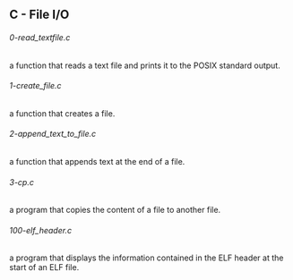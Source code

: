 ## C - File I/O

###### 0-read_textfile.c
a function that reads a text file and prints it to the POSIX standard output.

###### 1-create_file.c
a function that creates a file.

###### 2-append_text_to_file.c
a function that appends text at the end of a file.

###### 3-cp.c
a program that copies the content of a file to another file.

###### 100-elf_header.c
a program that displays the information contained in the ELF header at the start of an ELF file.
